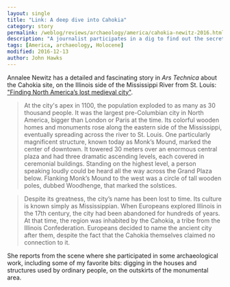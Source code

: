 ```yaml
---
layout: single
title: "Link: A deep dive into Cahokia"
category: story
permalink: /weblog/reviews/archaeology/america/cahokia-newitz-2016.html
description: "A journalist participates in a dig to find out the secrets behind America's largest lost city."
tags: [America, archaeology, Holocene]
modified: 2016-12-13
author: John Hawks
---
```



Annalee Newitz has a detailed and fascinating story in <em>Ars Technica</em> about the Cahokia site, on the Illinois side of the Mississippi River from St. Louis: <a href="http://arstechnica.com/features/2016/12/theres-a-1000-year-old-lost-city-beneath-the-st-louis-suburbs/">"Finding North America’s lost medieval city"</a>.

<blockquote>At the city's apex in 1100, the population exploded to as many as 30 thousand people. It was the largest pre-Columbian city in North America, bigger than London or Paris at the time. Its colorful wooden homes and monuments rose along the eastern side of the Mississippi, eventually spreading across the river to St. Louis. One particularly magnificent structure, known today as Monk’s Mound, marked the center of downtown. It towered 30 meters over an enormous central plaza and had three dramatic ascending levels, each covered in ceremonial buildings. Standing on the highest level, a person speaking loudly could be heard all the way across the Grand Plaza below. Flanking Monk’s Mound to the west was a circle of tall wooden poles, dubbed Woodhenge, that marked the solstices.</blockquote>

<blockquote>Despite its greatness, the city’s name has been lost to time. Its culture is known simply as Mississippian. When Europeans explored Illinois in the 17th century, the city had been abandoned for hundreds of years. At that time, the region was inhabited by the Cahokia, a tribe from the Illinois Confederation. Europeans decided to name the ancient city after them, despite the fact that the Cahokia themselves claimed no connection to it.</blockquote>

She reports from the scene where she participated in some archaeological work, including some of my favorite bits: digging in the houses and structures used by ordinary people, on the outskirts of the monumental area.
